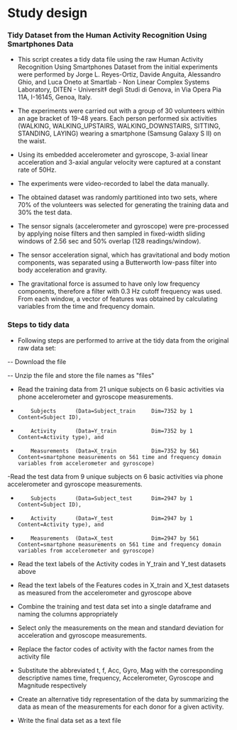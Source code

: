 
# Study design


### Tidy Dataset from the Human Activity Recognition Using Smartphones Data

- This script creates a tidy data file using the raw Human Activity Recognition Using Smartphones Dataset from the initial experiments were performed by Jorge L. Reyes-Ortiz, Davide Anguita, Alessandro Ghio, and Luca Oneto at Smartlab - Non Linear Complex Systems Laboratory, DITEN - Universit‡ degli Studi di Genova, in Via Opera Pia 11A, I-16145, Genoa, Italy.

- The experiments were carried out with a group of 30 volunteers within an age bracket of 19-48 years. Each person performed six activities (WALKING, WALKING_UPSTAIRS, WALKING_DOWNSTAIRS, SITTING, STANDING, LAYING) wearing a smartphone (Samsung Galaxy S II) on the waist. 

- Using its embedded accelerometer and gyroscope, 3-axial linear acceleration and 3-axial angular velocity were captured at a constant rate of 50Hz. 

- The experiments were video-recorded to label the data manually. 

- The obtained dataset was randomly partitioned into two sets, where 70% of the volunteers was selected for generating the training data and 30% the test data. 

- The sensor signals (accelerometer and gyroscope) were pre-processed by applying noise filters and then sampled in fixed-width sliding windows of 2.56 sec and 50% overlap (128 readings/window). 

- The sensor acceleration signal, which has gravitational and body motion components, was separated using a Butterworth low-pass filter into body acceleration and gravity. 

- The gravitational force is assumed to have only low frequency components, therefore a filter with 0.3 Hz cutoff frequency was used. From each window, a vector of features was obtained by calculating variables from the time and frequency domain. 


### Steps to tidy data


- Following steps are performed to arrive at the tidy data from the original raw data set:

-- Download the file

-- Unzip the file and store the file names as "files" 

- Read the training data from 21 unique subjects on 6 basic activities via phone accelerometer and gyroscope measurements.

-         Subjects      (Data=Subject_train     Dim=7352 by 1     Content=Subject ID), 

-         Activity      (Data=Y_train           Dim=7352 by 1     Content=Activity type), and 

-         Measurements  (Data=X_train           Dim=7352 by 561   Content=smartphone measurements on 561 time and frequency domain variables from accelerometer and gyroscope)

-Read the test data from 9 unique subjects on 6 basic activities via phone accelerometer and gyroscope measurements.

-         Subjects      (Data=Subject_test      Dim=2947 by 1     Content=Subject ID), 

-         Activity      (Data=Y_test            Dim=2947 by 1     Content=Activity type), and 

-         Measurements  (Data=X_test            Dim=2947 by 561   Content=smartphone measurements on 561 time and frequency domain variables from accelerometer and gyroscope)

- Read the text labels of the Activity codes in Y_train and Y_test datasets above

- Read the text labels of the Features codes in X_train and X_test datasets as measured from the accelerometer and gyroscope above

- Combine the training and test data set into a single dataframe and naming the columns appropriately

- Select only the measurements on the mean and standard deviation for acceleration and gyroscope measurements. 

- Replace the factor codes of activity with the factor names from the activity file

- Substitute the abbreviated t, f, Acc, Gyro, Mag with the corresponding descriptive names time, frequency, Accelerometer, Gyroscope and Magnitude respectively

- Create an alternative tidy representation of the data by summarizing the data as mean of the measurements for each donor for a given activity. 

- Write the final data set as a text file
